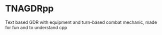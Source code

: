 # TNAGDRpp
Text based GDR with equipment and turn-based combat mechanic, made for fun and to understand cpp
